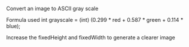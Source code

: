 Convert an image to ASCII gray scale 

Formula used 
int grayscale = (int) (0.299 * red + 0.587 * green + 0.114 * blue);

Increase the fixedHeight and fixedWidth to generate a clearer image